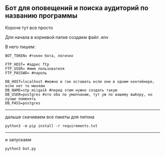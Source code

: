 Бот для оповещений и поиска аудиторий по названию программы
-----------------------------------
Короче тут все просто 

Для начала в корневой папке создаем файл .env

В него пишем:

    BOT_TOKEN= #токен бота, логично

    FTP_HOST= #адрес ftp 
    FTP_USER= #имя пользователя
    FTP_PASSWD= #пароль

    DB_HOST=localhost #можно и так оставить если они в одним контейнере, если нет то меняем 
    DB_NAME=stp_miigaik #перед этим нужно создать такую 
    DB_USER=postgres #это оба по умолчанию, тут уж по вашему выбору, но лучше поменять
    DB_PASS=postgres

-----------------------------------
дальше скачиваем все пакеты для питона 
```shall
python3 -m pip install -r requirements.txt
```
-----------------------------------
 и запускаем 
 ```shall
python3 bot.py
 ```